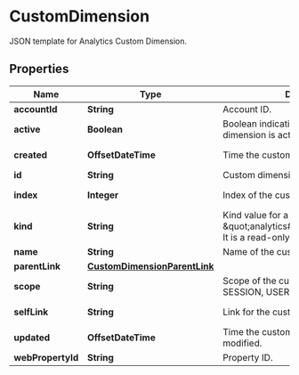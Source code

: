 

# CustomDimension

JSON template for Analytics Custom Dimension.

## Properties

| Name | Type | Description | Notes |
|------------ | ------------- | ------------- | -------------|
|**accountId** | **String** | Account ID. |  [optional] |
|**active** | **Boolean** | Boolean indicating whether the custom dimension is active. |  [optional] |
|**created** | **OffsetDateTime** | Time the custom dimension was created. |  [optional] [readonly] |
|**id** | **String** | Custom dimension ID. |  [optional] |
|**index** | **Integer** | Index of the custom dimension. |  [optional] [readonly] |
|**kind** | **String** | Kind value for a custom dimension. Set to \&quot;analytics#customDimension\&quot;. It is a read-only field. |  [optional] [readonly] |
|**name** | **String** | Name of the custom dimension. |  [optional] |
|**parentLink** | [**CustomDimensionParentLink**](CustomDimensionParentLink.md) |  |  [optional] |
|**scope** | **String** | Scope of the custom dimension: HIT, SESSION, USER or PRODUCT. |  [optional] |
|**selfLink** | **String** | Link for the custom dimension |  [optional] [readonly] |
|**updated** | **OffsetDateTime** | Time the custom dimension was last modified. |  [optional] [readonly] |
|**webPropertyId** | **String** | Property ID. |  [optional] |



